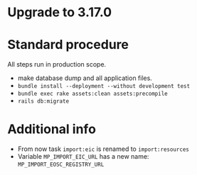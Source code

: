 # Upgrade to 3.17.0

# Standard procedure

All steps run in production scope.

- make database dump and all application files.
- `bundle install --deployment --without development test`
- `bundle exec rake assets:clean assets:precompile`
- `rails db:migrate`

# Additional info

- From now task `import:eic` is renamed to `import:resources`
- Variable `MP_IMPORT_EIC_URL` has a new name: `MP_IMPORT_EOSC_REGISTRY_URL`
